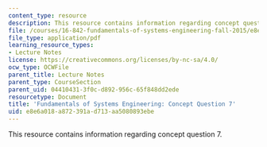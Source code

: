 ```yaml
---
content_type: resource
description: This resource contains information regarding concept question 7.
file: /courses/16-842-fundamentals-of-systems-engineering-fall-2015/e8e6a018a872391ad713aa5080893ebe_MIT16_842F15_Question7.pdf
file_type: application/pdf
learning_resource_types:
- Lecture Notes
license: https://creativecommons.org/licenses/by-nc-sa/4.0/
ocw_type: OCWFile
parent_title: Lecture Notes
parent_type: CourseSection
parent_uid: 04410431-3f0c-d892-956c-65f848dd2ede
resourcetype: Document
title: 'Fundamentals of Systems Engineering: Concept Question 7'
uid: e8e6a018-a872-391a-d713-aa5080893ebe
---
```

This resource contains information regarding concept question 7.